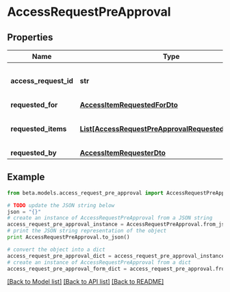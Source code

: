 # AccessRequestPreApproval


## Properties
Name | Type | Description | Notes
------------ | ------------- | ------------- | -------------
**access_request_id** | **str** | The unique ID of the access request. | 
**requested_for** | [**AccessItemRequestedForDto**](AccessItemRequestedForDto.md) |  | 
**requested_items** | [**List[AccessRequestPreApprovalRequestedItemsInner]**](AccessRequestPreApprovalRequestedItemsInner.md) | Details of the access items being requested. | 
**requested_by** | [**AccessItemRequesterDto**](AccessItemRequesterDto.md) |  | 

## Example

```python
from beta.models.access_request_pre_approval import AccessRequestPreApproval

# TODO update the JSON string below
json = "{}"
# create an instance of AccessRequestPreApproval from a JSON string
access_request_pre_approval_instance = AccessRequestPreApproval.from_json(json)
# print the JSON string representation of the object
print AccessRequestPreApproval.to_json()

# convert the object into a dict
access_request_pre_approval_dict = access_request_pre_approval_instance.to_dict()
# create an instance of AccessRequestPreApproval from a dict
access_request_pre_approval_form_dict = access_request_pre_approval.from_dict(access_request_pre_approval_dict)
```
[[Back to Model list]](../README.md#documentation-for-models) [[Back to API list]](../README.md#documentation-for-api-endpoints) [[Back to README]](../README.md)


